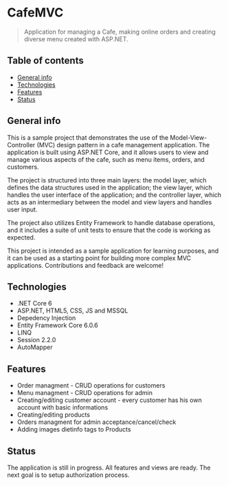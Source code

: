 # CafeMVC
>Application  for managing  a Cafe, making online orders and creating diverse menu created with ASP.NET.

## Table of contents
* [General info](#general-info)
* [Technologies](#technologies)
* [Features](#features)
* [Status](#status)


## General info
This is a sample project that demonstrates the use of the Model-View-Controller (MVC) design pattern in a cafe management application. The application is built using ASP.NET Core, and it allows users to view and manage various aspects of the cafe, such as menu items, orders, and customers.

The project is structured into three main layers: the model layer, which defines the data structures used in the application; the view layer, which handles the user interface of the application; and the controller layer, which acts as an intermediary between the model and view layers and handles user input.

The project also utilizes Entity Framework to handle database operations, and it includes a suite of unit tests to ensure that the code is working as expected.

This project is intended as a sample application for learning purposes, and it can be used as a starting point for building more complex MVC applications. Contributions and feedback are welcome!

## Technologies
* .NET Core 6
* ASP.NET, HTML5, CSS, JS and MSSQL
* Depedency Injection
* Entity Framework Core 6.0.6
* LINQ
* Session  2.2.0
* AutoMapper


## Features
* Order managment - CRUD operations for customers
* Menu managment - CRUD operations for admin
* Creating/editing customer account - every customer has his own account with basic informations
* Creating/editing products
* Orders managment for admin acceptance/cancel/check 
* Adding images dietinfo tags to Products
## Status
The application is still in progress. All features and views are ready. The next goal is to setup authorization process.
